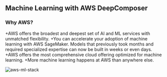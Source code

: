 ## Machine Learning with AWS DeepComposer

### Why AWS?

+AWS offers the broadest and deepest set of AI and ML services with unmatched flexibility.
+You can accelerate your adoption of machine learning with AWS SageMaker. Models that previously took months and required specialized expertise can now be built in weeks or even days.
+AWS offers the most comprehensive cloud offering optimized for machine learning.
+More machine learning happens at AWS than anywhere else.

![aws-ml-stack](https://video.udacity-data.com/topher/2020/May/5ebed4d4_aws-mle-ml-stack-v3/aws-mle-ml-stack-v3.jpg)

